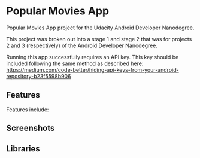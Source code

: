 # Popular Movies App
Popular Movies App project for the Udacity Android Developer Nanodegree.

This project was broken out into a stage 1 and stage 2 that was for projects 2 and 3 (respectively) of the Android Developer Nanodegree.

Running this app successfully requires an API key. This key should be included following the same method as described here: 
https://medium.com/code-better/hiding-api-keys-from-your-android-repository-b23f5598b906

## Features
Features include:
## Screenshots
## Libraries
